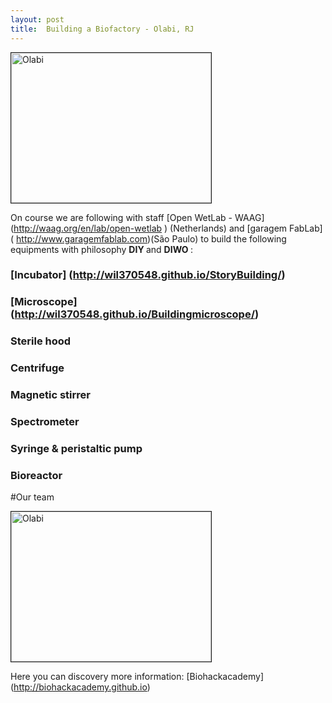 ```yaml
---
layout: post
title:  Building a Biofactory - Olabi, RJ
---
```


<img src="https://cloud.githubusercontent.com/assets/11843828/7238935/73b303cc-e77c-11e4-8a51-7991e17fe0a3.png" 
alt="Olabi" width="320" height="240" border="1" />

On course we are following with staff [Open WetLab - WAAG] (http://waag.org/en/lab/open-wetlab ) (Netherlands) and [garagem FabLab] ( http://www.garagemfablab.com)(São Paulo) to build the following equipments with philosophy <strong> DIY </strong> and <strong> DIWO </strong>:

### [Incubator] (http://wil370548.github.io/StoryBuilding/)

### [Microscope] (http://wil370548.github.io/Buildingmicroscope/)

### Sterile hood

### Centrifuge

### Magnetic stirrer

### Spectrometer

### Syringe & peristaltic pump

### Bioreactor

#Our team

<img src="https://cloud.githubusercontent.com/assets/11843828/7297220/3d1d47c8-e99d-11e4-8600-229c49cd6ad3.jpg" 
alt="Olabi" width="320" height="240" border="1" />


Here you can discovery more information: [Biohackacademy] (http://biohackacademy.github.io) 




